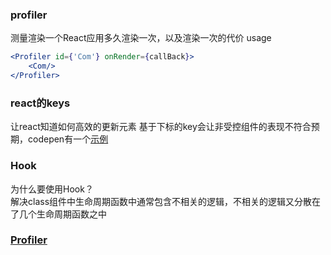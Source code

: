 ### profiler
测量渲染一个React应用多久渲染一次，以及渲染一次的代价
usage
```jsx harmony
<Profiler id={'Com'} onRender={callBack}>
    <Com/>
</Profiler>
```


### react的keys
让react知道如何高效的更新元素
基于下标的key会让非受控组件的表现不符合预期，codepen有一个[示例](https://codepen.io/pen?&editable=true&editors=0010)


### Hook
为什么要使用Hook？  
解决class组件中生命周期函数中通常包含不相关的逻辑，不相关的逻辑又分散在了几个生命周期函数之中








### [Profiler](https://zh-hans.reactjs.org/docs/profiler.html) 